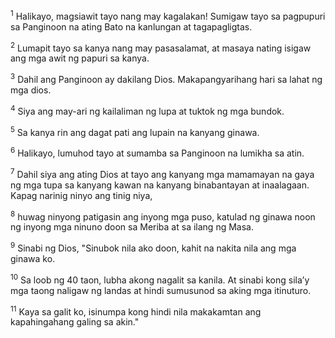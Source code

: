 <sup>1</sup>
Halikayo, magsiawit tayo nang may kagalakan! Sumigaw tayo sa pagpupuri sa Panginoon na ating Bato na kanlungan at tagapagligtas. 

<sup>2</sup>
Lumapit tayo sa kanya nang may pasasalamat, at masaya nating isigaw ang mga awit ng papuri sa kanya. 

<sup>3</sup>
Dahil ang Panginoon ay dakilang Dios. Makapangyarihang hari sa lahat ng mga dios. 

<sup>4</sup>
Siya ang may-ari ng kailaliman ng lupa at tuktok ng mga bundok. 

<sup>5</sup>
Sa kanya rin ang dagat pati ang lupain na kanyang ginawa. 

<sup>6</sup>
Halikayo, lumuhod tayo at sumamba sa Panginoon na lumikha sa atin. 

<sup>7</sup>
Dahil siya ang ating Dios at tayo ang kanyang mga mamamayan na gaya ng mga tupa sa kanyang kawan na kanyang binabantayan at inaalagaan. Kapag narinig ninyo ang tinig niya, 

<sup>8</sup>
huwag ninyong patigasin ang inyong mga puso, katulad ng ginawa noon ng inyong mga ninuno doon sa Meriba at sa ilang ng Masa. 

<sup>9</sup>
Sinabi ng Dios, "Sinubok nila ako doon, kahit na nakita nila ang mga ginawa ko. 

<sup>10</sup>
Sa loob ng 40 taon, lubha akong nagalit sa kanila. At sinabi kong silaʼy mga taong naligaw ng landas at hindi sumusunod sa aking mga itinuturo. 

<sup>11</sup>
Kaya sa galit ko, isinumpa kong hindi nila makakamtan ang kapahingahang galing sa akin."